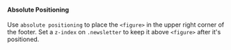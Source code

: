 #### Absolute Positioning
Use `absolute positioning` to place the `<figure>` in the upper right corner of the footer. Set a `z-index` on `.newsletter` to keep it above `<figure>` after it's positioned.
